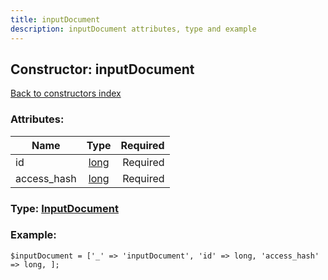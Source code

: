 ```yaml
---
title: inputDocument
description: inputDocument attributes, type and example
---
```

## Constructor: inputDocument  
[Back to constructors index](index.md)



### Attributes:

| Name     |    Type       | Required |
|----------|:-------------:|---------:|
|id|[long](../types/long.md) | Required|
|access\_hash|[long](../types/long.md) | Required|



### Type: [InputDocument](../types/InputDocument.md)


### Example:

```
$inputDocument = ['_' => 'inputDocument', 'id' => long, 'access_hash' => long, ];
```  

